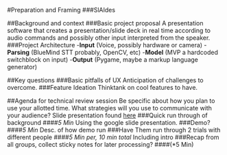#Preparation and Framing
###SlAIdes

##Background and context
###Basic project proposal
A presentation software that creates a presentation/slide deck in real time according to audio commands and possibly other input interpreted from the speaker.
###Project Architecture
-**Input**
(Voice, possibly hardware or camera)
-**Parsing**
(BlueMind STT probably, OpenCV, etc)
-**Model**
(MVP a hardcoded switchblock on input)
-**Output**
(Pygame, maybe a markup language generator)

##Key questions
###Basic pitfalls of UX
Anticipation of challenges to overcome.
###Feature Ideation
Thinktank on cool features to have.

##Agenda for technical review session
Be specific about how you plan to use your allotted time. What strategies will you use to communicate with your audience?
Slide presentation found [here](https://docs.google.com/presentation/d/1QsG0J56wE6fy10Ty6u4UCzsY0M8yHMdqZN4ZUOPR3cY/edit?usp=sharing)
###Quick run through of background
####*5 Min*
Using the google slide presentation.
###Demo?
####*5 Min*
Desc. of how demo run
###Have Them run through 2 trials with different people
####*5 Min per, 10 min total*
Including intro
###Recap from all groups, collect sticky notes for later processing?
####(*5 Min)
